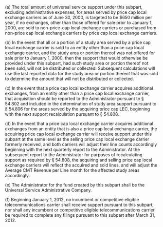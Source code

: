 (a) The total amount of universal service support under this subpart, excluding administrative expenses, for areas served by price cap local exchange carriers as of June 30, 2000, is targeted to be $650 million per year, if no exchanges, other than those offered for sale prior to January 1, 2000, are sold to non-price-cap local exchange carriers or purchased from non-price cap local exchange carriers by price cap local exchange carriers.

(b) In the event that all or a portion of a study area served by a price cap local exchange carrier is sold to an entity other than a price cap local exchange carrier, and the study area or portion thereof was not offered for sale prior to January 1, 2000, then the support that would otherwise be provided under this subpart, had such study area or portion thereof not been sold, will not be distributed or collected. Subsequent calculations will use the last reported data for the study area or portion thereof that was sold to determine the amount that will not be distributed or collected.

(c) In the event that a price cap local exchange carrier acquires additional exchanges, from an entity other than a price cap local exchange carrier, that acquisition should be reported to the Administrator pursuant to § 54.802 and included in the determination of study area support pursuant to § 54.806 for the areas served by the acquiring price cap LEC, beginning with the next support recalculation pursuant to § 54.808.

(d) In the event that a price cap local exchange carrier acquires additional exchanges from an entity that is also a price cap local exchange carrier, the acquiring price cap local exchange carrier will receive support under this subpart at the same level as the selling price cap local exchange carrier formerly received, and both carriers will adjust their line counts accordingly beginning with the next quarterly report to the Administrator. At the subsequent report to the Administrator for purposes of recalculating support as required by § 54.808, the acquiring and selling price cap local exchange carriers will reflect the acquired and sold lines, and will adjust the Average CMT Revenue per Line month for the affected study areas accordingly.

(e) The Administrator for the fund created by this subpart shall be the Universal Service Administrative Company.

(f) Beginning January 1, 2012, no incumbent or competitive eligible telecommunications carrier shall receive support pursuant to this subpart, nor shall any incumbent or competitive eligible telecommunications carrier be required to complete any filings pursuant to this subpart after March 31, 2012.

